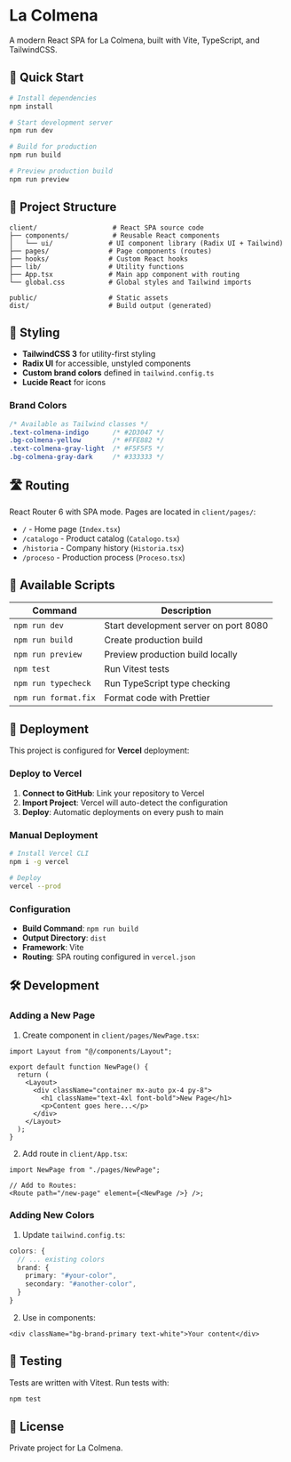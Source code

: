 # La Colmena

A modern React SPA for La Colmena, built with Vite, TypeScript, and TailwindCSS.

## 🚀 Quick Start

```bash
# Install dependencies
npm install

# Start development server
npm run dev

# Build for production
npm run build

# Preview production build
npm run preview
```

## 📁 Project Structure

```
client/                   # React SPA source code
├── components/           # Reusable React components
│   └── ui/              # UI component library (Radix UI + Tailwind)
├── pages/               # Page components (routes)
├── hooks/               # Custom React hooks
├── lib/                 # Utility functions
├── App.tsx              # Main app component with routing
└── global.css           # Global styles and Tailwind imports

public/                  # Static assets
dist/                    # Build output (generated)
```

## 🎨 Styling

- **TailwindCSS 3** for utility-first styling
- **Radix UI** for accessible, unstyled components
- **Custom brand colors** defined in `tailwind.config.ts`
- **Lucide React** for icons

### Brand Colors

```css
/* Available as Tailwind classes */
.text-colmena-indigo      /* #2D3047 */
.bg-colmena-yellow        /* #FFE882 */
.text-colmena-gray-light  /* #F5F5F5 */
.bg-colmena-gray-dark     /* #333333 */
```

## 🛣️ Routing

React Router 6 with SPA mode. Pages are located in `client/pages/`:

- `/` - Home page (`Index.tsx`)
- `/catalogo` - Product catalog (`Catalogo.tsx`)
- `/historia` - Company history (`Historia.tsx`)
- `/proceso` - Production process (`Proceso.tsx`)

## 🔧 Available Scripts

| Command              | Description                           |
| -------------------- | ------------------------------------- |
| `npm run dev`        | Start development server on port 8080 |
| `npm run build`      | Create production build               |
| `npm run preview`    | Preview production build locally      |
| `npm test`           | Run Vitest tests                      |
| `npm run typecheck`  | Run TypeScript type checking          |
| `npm run format.fix` | Format code with Prettier             |

## 🚀 Deployment

This project is configured for **Vercel** deployment:

### Deploy to Vercel

1. **Connect to GitHub**: Link your repository to Vercel
2. **Import Project**: Vercel will auto-detect the configuration
3. **Deploy**: Automatic deployments on every push to main

### Manual Deployment

```bash
# Install Vercel CLI
npm i -g vercel

# Deploy
vercel --prod
```

### Configuration

- **Build Command**: `npm run build`
- **Output Directory**: `dist`
- **Framework**: Vite
- **Routing**: SPA routing configured in `vercel.json`

## 🛠️ Development

### Adding a New Page

1. Create component in `client/pages/NewPage.tsx`:

```tsx
import Layout from "@/components/Layout";

export default function NewPage() {
  return (
    <Layout>
      <div className="container mx-auto px-4 py-8">
        <h1 className="text-4xl font-bold">New Page</h1>
        <p>Content goes here...</p>
      </div>
    </Layout>
  );
}
```

2. Add route in `client/App.tsx`:

```tsx
import NewPage from "./pages/NewPage";

// Add to Routes:
<Route path="/new-page" element={<NewPage />} />;
```

### Adding New Colors

1. Update `tailwind.config.ts`:

```ts
colors: {
  // ... existing colors
  brand: {
    primary: "#your-color",
    secondary: "#another-color",
  }
}
```

2. Use in components:

```tsx
<div className="bg-brand-primary text-white">Your content</div>
```

## 🧪 Testing

Tests are written with Vitest. Run tests with:

```bash
npm test
```

## 📝 License

Private project for La Colmena.
